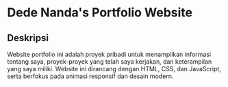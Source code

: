  <h1>Dede Nanda's Portfolio Website</h1>
  <h2>Deskripsi</h2>
  <p>
    Website portfolio ini adalah proyek pribadi untuk menampilkan informasi tentang saya, proyek-proyek yang telah saya kerjakan, dan keterampilan yang saya miliki. Website ini dirancang dengan HTML, CSS, dan JavaScript, serta berfokus pada animasi responsif dan desain modern.
  </p>
